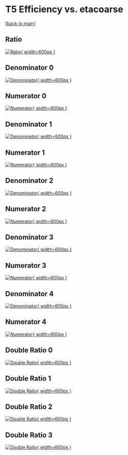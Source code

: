 # T5 Efficiency vs. etacoarse

[[back to main](./)]



## Ratio

[![Ratio](../mtv/var/T5_base_0_-1_eff_etacoarse.png){ width=600px }](../mtv/var/T5_base_0_-1_eff_etacoarse.pdf)

## Denominator 0

[![Denominator](../mtv/den/T5_base_0_-1_eff_etacoarse_den0.png){ width=600px }](../mtv/den/T5_base_0_-1_eff_etacoarse_den0.pdf)

## Numerator 0

[![Numerator](../mtv/num/T5_base_0_-1_eff_etacoarse_num0.png){ width=600px }](../mtv/num/T5_base_0_-1_eff_etacoarse_num0.pdf)

## Denominator 1

[![Denominator](../mtv/den/T5_base_0_-1_eff_etacoarse_den1.png){ width=600px }](../mtv/den/T5_base_0_-1_eff_etacoarse_den1.pdf)

## Numerator 1

[![Numerator](../mtv/num/T5_base_0_-1_eff_etacoarse_num1.png){ width=600px }](../mtv/num/T5_base_0_-1_eff_etacoarse_num1.pdf)

## Denominator 2

[![Denominator](../mtv/den/T5_base_0_-1_eff_etacoarse_den2.png){ width=600px }](../mtv/den/T5_base_0_-1_eff_etacoarse_den2.pdf)

## Numerator 2

[![Numerator](../mtv/num/T5_base_0_-1_eff_etacoarse_num2.png){ width=600px }](../mtv/num/T5_base_0_-1_eff_etacoarse_num2.pdf)

## Denominator 3

[![Denominator](../mtv/den/T5_base_0_-1_eff_etacoarse_den3.png){ width=600px }](../mtv/den/T5_base_0_-1_eff_etacoarse_den3.pdf)

## Numerator 3

[![Numerator](../mtv/num/T5_base_0_-1_eff_etacoarse_num3.png){ width=600px }](../mtv/num/T5_base_0_-1_eff_etacoarse_num3.pdf)

## Denominator 4

[![Denominator](../mtv/den/T5_base_0_-1_eff_etacoarse_den4.png){ width=600px }](../mtv/den/T5_base_0_-1_eff_etacoarse_den4.pdf)

## Numerator 4

[![Numerator](../mtv/num/T5_base_0_-1_eff_etacoarse_num4.png){ width=600px }](../mtv/num/T5_base_0_-1_eff_etacoarse_num4.pdf)

## Double Ratio 0

[![Double Ratio](../mtv/ratio/T5_base_0_-1_eff_etacoarse_ratio0.png){ width=600px }](../mtv/ratio/T5_base_0_-1_eff_etacoarse_ratio0.pdf)

## Double Ratio 1

[![Double Ratio](../mtv/ratio/T5_base_0_-1_eff_etacoarse_ratio1.png){ width=600px }](../mtv/ratio/T5_base_0_-1_eff_etacoarse_ratio1.pdf)

## Double Ratio 2

[![Double Ratio](../mtv/ratio/T5_base_0_-1_eff_etacoarse_ratio2.png){ width=600px }](../mtv/ratio/T5_base_0_-1_eff_etacoarse_ratio2.pdf)

## Double Ratio 3

[![Double Ratio](../mtv/ratio/T5_base_0_-1_eff_etacoarse_ratio3.png){ width=600px }](../mtv/ratio/T5_base_0_-1_eff_etacoarse_ratio3.pdf)

